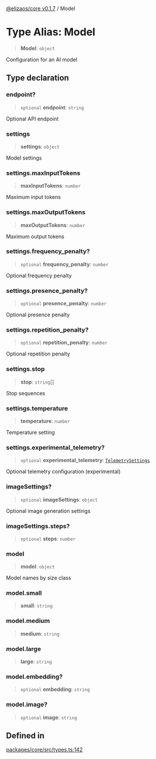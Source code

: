 [@elizaos/core v0.1.7](../index.md) / Model

# Type Alias: Model

> **Model**: `object`

Configuration for an AI model

## Type declaration

### endpoint?

> `optional` **endpoint**: `string`

Optional API endpoint

### settings

> **settings**: `object`

Model settings

### settings.maxInputTokens

> **maxInputTokens**: `number`

Maximum input tokens

### settings.maxOutputTokens

> **maxOutputTokens**: `number`

Maximum output tokens

### settings.frequency_penalty?

> `optional` **frequency_penalty**: `number`

Optional frequency penalty

### settings.presence_penalty?

> `optional` **presence_penalty**: `number`

Optional presence penalty

### settings.repetition_penalty?

> `optional` **repetition_penalty**: `number`

Optional repetition penalty

### settings.stop

> **stop**: `string`[]

Stop sequences

### settings.temperature

> **temperature**: `number`

Temperature setting

### settings.experimental_telemetry?

> `optional` **experimental_telemetry**: [`TelemetrySettings`](TelemetrySettings.md)

Optional telemetry configuration (experimental)

### imageSettings?

> `optional` **imageSettings**: `object`

Optional image generation settings

### imageSettings.steps?

> `optional` **steps**: `number`

### model

> **model**: `object`

Model names by size class

### model.small

> **small**: `string`

### model.medium

> **medium**: `string`

### model.large

> **large**: `string`

### model.embedding?

> `optional` **embedding**: `string`

### model.image?

> `optional` **image**: `string`

## Defined in

[packages/core/src/types.ts:142](https://github.com/ai16z/eliza/blob/main/packages/core/src/types.ts#L142)
